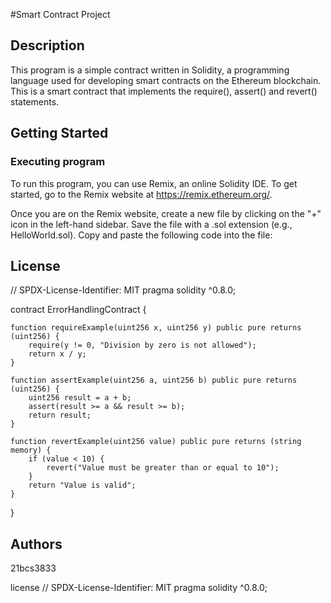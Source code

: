 #Smart Contract Project

## Description
This program is a simple contract written in Solidity, a programming language used for developing smart contracts on the Ethereum blockchain. This is a smart contract that implements the require(), assert() and revert() statements.

## Getting Started

### Executing program
To run this program, you can use Remix, an online Solidity IDE. To get started, go to the Remix website at https://remix.ethereum.org/.

Once you are on the Remix website, create a new file by clicking on the "+" icon in the left-hand sidebar. Save the file with a .sol extension (e.g., HelloWorld.sol). Copy and paste the following code into the file:


## License

// SPDX-License-Identifier: MIT
pragma solidity ^0.8.0;

contract ErrorHandlingContract {

    function requireExample(uint256 x, uint256 y) public pure returns (uint256) {
        require(y != 0, "Division by zero is not allowed");
        return x / y;
    }
    
    function assertExample(uint256 a, uint256 b) public pure returns (uint256) {
        uint256 result = a + b;
        assert(result >= a && result >= b);
        return result;
    }
    
    function revertExample(uint256 value) public pure returns (string memory) {
        if (value < 10) {
            revert("Value must be greater than or equal to 10");
        }
        return "Value is valid";
    }
}


## Authors
21bcs3833


license
// SPDX-License-Identifier: MIT
pragma solidity ^0.8.0;
